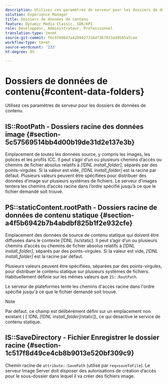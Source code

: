 ```yaml
---
description: Utilisez ces paramètres de serveur pour les dossiers de données de contenu.
solution: Experience Manager
title: Dossiers de données de contenu
feature: Dynamic Media Classic, SDK/API
role: Développeur, Administrateur, Professionnel
translation-type: tm+mt
source-git-commit: f6c97606d7a4209427316d7367013ad9585a5cae
workflow-type: tm+mt
source-wordcount: '233'
ht-degree: 0%

---
```



# Dossiers de données de contenu{#content-data-folders}

Utilisez ces paramètres de serveur pour les dossiers de données de contenu.

## IS::RootPath - Dossiers racine des données image {#section-5c57569514bb4d00b19de31d2e137e3b}

Emplacement de toutes les données source, y compris les images, les polices et les profils ICC. Il peut s’agir d’un ou plusieurs chemins d’accès ou chemins de fichier absolus relatifs à *[!DNL install_folder]*, séparés par des points-virgules. Si la valeur est vide, *[!DNL install_folder]* est la racine par défaut. Plusieurs valeurs peuvent être spécifiées pour distribuer des données d’image sur plusieurs systèmes de fichiers. Le serveur d’images tentera les chemins d’accès racine dans l’ordre spécifié jusqu’à ce que le fichier demandé soit trouvé.

## PS::staticContent.rootPath - Dossiers racine de données de contenu statique {#section-a4f5b6942b7b4abdbf825b1f2e932cfe}

Emplacement des données de source de contenu statique qui doivent être diffusées dans le contexte [!DNL /is/static]. Il peut s’agir d’un ou plusieurs chemins d’accès ou chemins de fichier absolus relatifs à *[!DNL install_folder]*, séparés par des points-virgules. Si la valeur est vide, *[!DNL install_folder]* est la racine par défaut.

Plusieurs valeurs peuvent être spécifiées, séparées par des points-virgules, pour distribuer le contenu statique sur plusieurs systèmes de fichiers. Habituellement définie sur les mêmes valeurs que `IS::RootPath`.

Le serveur de plateformes tente les chemins d&#39;accès racine dans l&#39;ordre spécifié jusqu&#39;à ce que le fichier demandé soit trouvé.

>[!NOTE]
>
>Par défaut, ce champ est délibérément défini sur un emplacement non existant ( [ !DNL *[!DNL install_folder]*/static]), ce qui désactive le service de contenu statique.

## IS::SaveDirectory - Fichier Enregistrer le dossier racine {#section-1c517f8d49ce4cb8b9013e520bf309c9}

Chemin racine de `attribute::SavePath` (utilisé par `req=saveToFile`). Le serveur Image Server doit disposer des autorisations de création d’accès pour le sous-dossier dans lequel il va créer des fichiers image.
